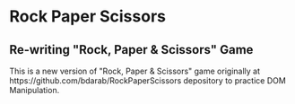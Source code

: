 <h1>Rock Paper Scissors</h1>
<h2>Re-writing "Rock, Paper & Scissors" Game</h2>
<p>This is a new version of "Rock, Paper & Scissors" game originally at https://github.com/bdarab/RockPaperScissors depository to practice DOM Manipulation.</p>
